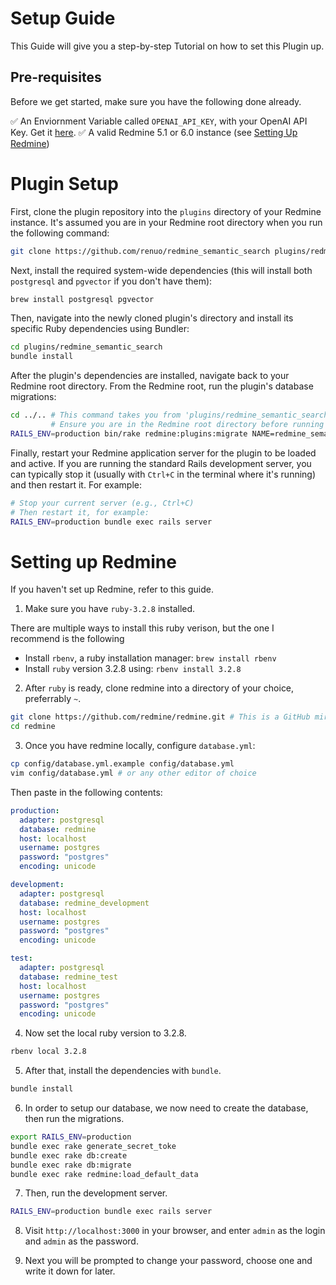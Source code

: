 # Setup Guide

This Guide will give you a step-by-step Tutorial on how to set this Plugin up.

## Pre-requisites

Before we get started, make sure you have the following done already.

✅ An Enviornment Variable called `OPENAI_API_KEY`, with your OpenAI API Key. Get it [here](https://platform.openai.com/api-keys).
✅ A valid Redmine 5.1 or 6.0 instance (see [Setting Up Redmine](#setting-up-redmine))

# Plugin Setup

First, clone the plugin repository into the `plugins` directory of your Redmine instance.
It's assumed you are in your Redmine root directory when you run the following command:

```bash
git clone https://github.com/renuo/redmine_semantic_search plugins/redmine_semantic_search
```

Next, install the required system-wide dependencies (this will install both `postgresql` and `pgvector` if you don't have them):

```bash
brew install postgresql pgvector
```

Then, navigate into the newly cloned plugin's directory and install its specific Ruby dependencies using Bundler:

```bash
cd plugins/redmine_semantic_search
bundle install
```

After the plugin's dependencies are installed, navigate back to your Redmine root directory. From the Redmine root, run the plugin's database migrations:

```bash
cd ../.. # This command takes you from 'plugins/redmine_semantic_search' to the Redmine root.
         # Ensure you are in the Redmine root directory before running the next command.
RAILS_ENV=production bin/rake redmine:plugins:migrate NAME=redmine_semantic_search
```

Finally, restart your Redmine application server for the plugin to be loaded and active.
If you are running the standard Rails development server, you can typically stop it (usually with `Ctrl+C` in the terminal where it's running) and then restart it. For example:

```bash
# Stop your current server (e.g., Ctrl+C)
# Then restart it, for example:
RAILS_ENV=production bundle exec rails server
```

# Setting up Redmine

If you haven't set up Redmine, refer to this guide.

1. Make sure you have `ruby-3.2.8` installed.

There are multiple ways to install this ruby verison, but the one I recommend is the following

- Install `rbenv`, a ruby installation manager: `brew install rbenv`
- Install `ruby` version 3.2.8 using: `rbenv install 3.2.8`

2. After `ruby` is ready, clone redmine into a directory of your choice, preferrably `~`.

```bash
git clone https://github.com/redmine/redmine.git # This is a GitHub mirror of Redmine, not the official one
cd redmine
```

3. Once you have redmine locally, configure `database.yml`:

```bash
cp config/database.yml.example config/database.yml
vim config/database.yml # or any other editor of choice
```

Then paste in the following contents:

```yaml
production:
  adapter: postgresql
  database: redmine
  host: localhost
  username: postgres
  password: "postgres"
  encoding: unicode

development:
  adapter: postgresql
  database: redmine_development
  host: localhost
  username: postgres
  password: "postgres"
  encoding: unicode

test:
  adapter: postgresql
  database: redmine_test
  host: localhost
  username: postgres
  password: "postgres"
  encoding: unicode
```

4. Now set the local ruby version to 3.2.8.

```bash
rbenv local 3.2.8
```

5. After that, install the dependencies with `bundle`.

```bash
bundle install
```

6. In order to setup our database, we now need to create the database, then run the migrations.

```bash
export RAILS_ENV=production
bundle exec rake generate_secret_toke
bundle exec rake db:create
bundle exec rake db:migrate
bundle exec rake redmine:load_default_data
```

7. Then, run the development server.

```bash
RAILS_ENV=production bundle exec rails server
```

8. Visit `http://localhost:3000` in your browser, and enter `admin` as the login and `admin` as the password.

9. Next you will be prompted to change your password, choose one and write it down for later.
